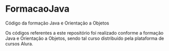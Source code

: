 # FormacaoJava
Código da formação Java e Orientação a Objetos

Os códigos referentes a este repositório foi realizado conforme a formação Java e Orientação a Objetos, sendo tal curso distribuído pela plataforma de cursos Alura.
